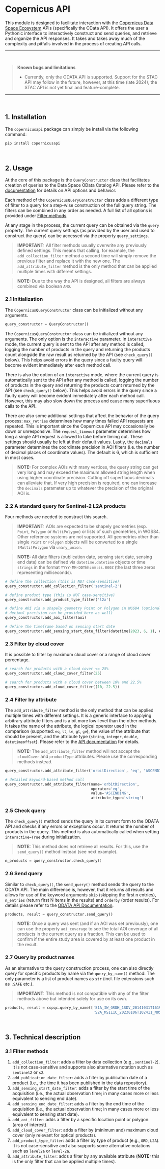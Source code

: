 
# Copernicus API

This module is designed to facilitate interaction with the [Copernicus Data Space Ecosystem](https://dataspace.copernicus.eu/)
APIs (specifically the OData API). It offers the user a Pythonic interface to
interactively construct and send queries, and retrieve and organize the API responses.
It takes and takes away much of the complexity and pitfalls involved in the process
of creating API calls.

---

<br>

> **Known bugs and limitations**<br>
>
> * Currently, only the ODATA API is supported. Support for the STAC API may follow
in the future, however, at this time (late 2024), the STAC API is not yet final and
feature-complete.

---

<br>

## 1. Installation

The `copernicusapi` package can simply be install via the following command:

```Bash
pip install copernicusapi
```

<br>

## 2. Usage

At the core of this package is the `QueryConstructor` class that facilitates creation
of queries to the Data Space OData Catalog API. Please refer to the 
[documentation](https://documentation.dataspace.copernicus.eu/APIs/OData.html)
for details on API options and behavior.

Each method of the `CopernicusQueryConstructor` class adds a different type of filter
to a query for a step-wise construction of the full query string. The filters can
be combined in any order as needed. A full list of all options is provided under
[Filter methods](#31-filter-methods)

At any stage in the process, the current query can be obtained via the `query`
property. The current query settings (as provided by the user and used to construct
the query) can be accessed via the property `query_settings`.

>**IMPORTANT:** All filter methods usually overwrite any previously defined settings.
This means that calling, for example, the `add_collection_filter` method a second
time will simply remove the previous filter and replace it with the new one. The
`add_attribute_filter` method is the only method that can be applied multiple
times with different settings.

>**NOTE:** Due to the way the API is designed, all filters are always combined
via boolean `AND`.


### 2.1 Initialization

The `CopernicusQueryConstructor` class can be initialized without any arguments.

```Python
query_constructor = QueryConstructor()
```

The `CopernicusQueryConstructor` class can be initialized without any arguments.
The only option is the `interactive` parameter. In `interactive` mode, the current
query is sent to the API after any method is called, logging the number of products
in the query and returning the products count alongside the raw result as returned
by the API (see `check_query()` below). This helps avoid errors in the query since
a faulty query will become evident immediately after each method call.

There is also the option of an `interactive` mode, where the current query is automatically
sent to the API after any method is called, logging the number of products in the
query and returning the products count returned by the API (see `check_query()` below).
This helps avoid errors in the query since a faulty query will become evident
immediately after each method call. However, this may also slow down the process
and cause many superfluous calls to the API.

There are also some additional settings that affect the behavior of the query process:
`max_retries` determines how many times failed API requests are repeated. This is
important since the Copernicus API may occasionally be down or unresponsive.
The `request_timeout` parameter determines how long a single API request is allowed
to take before timing out. These settings should usually be left at their default values.
Lastly, the `decimals` parameter determines the coordinate precision in AOI filters
(i.e. the number of decimal places of coordinate values). The default is 6, which
is sufficient in most cases.

>**NOTE:** For complex AOIs with many vertices, the query string can get very long
and may exceed the maximum allowed string length when using higher coordinate
precision. Cutting off superfluous decimals can alleviate that. If very high precision
is required, one can increase the `decimals` parameter up to whatever the precision
of the original AOI is.

### 2.2 A standard query for Sentinel-2 L2A products

Four methods are needed to construct this search.

>**IMPORTANT:** AOIs are expected to be shapely geometries (esp. `Point`, `Polygon` or
`MultiPolygon`) or lists of such geometries, in WGS84. Other reference systems are
not supported. All geometries other than single `Point` or `Polygon` objects
will be converted to a single `(Multi)Polygon` via `unary_union`.

>**NOTE:** All date filters (publication date, sensing start date, sensing end date)
can be defined via `datetime.datetime` objects or time `strings` in the format
`YYYY-MM-DDThh:mm:ss.000Z` (the last three zeros representing milliseconds).

```Python
# define the collection (this is NOT case-sensitive)
query_constructor.add_collection_filter('sentinel-2')

# define product type (this is NOT case-sensitive)
query_constructor.add_product_type_filter('l2a')

# define AOI via a shapely geometry Point or Polygon in WGS84 (optionally, 
# decimal precision can be provided here as well)
query_constructor.add_aoi_filter(aoi)

# define the timeframe based on sensing start date
query_constructor.add_sensing_start_date_filter(datetime(2023, 6, 1), datetime(2023, 9, 1))
```

### 2.3 Filter by cloud cover

It is possible to filter by maximum cloud cover or a range of cloud cover percentage.

```Python
# search for products with a cloud cover <= 25%
query_constructor.add_cloud_cover_filter(25)

# search for products with a cloud cover between 10% and 22.5%
query_constructor.add_cloud_cover_filter((10, 22.5))
```

### 2.4 Filter by attribute

The `add_attribute_filter` method is the only method that can be applied multiple
times with different settings. It is a generic interface to applying arbitrary
attribute filters and is a bit more low-level than the other methods. It takes
the name of the attribute, the logical operator used in the comparison (supported:
`eq`, `lt`, `le`, `gt`, `ge`), the value of the attribute that should be present,
and the attribute type (`string`, `integer`, `double`, `datetimeoffset`).
Please refer to the [API documentation](https://documentation.dataspace.copernicus.eu/APIs/OData.html#query-by-attributes)
for details.

>**NOTE:** The `add_attribute_filter` method will not accept the `cloudCover` and
`productType` attributes. Please use the corresponding methods instead.

```Python
query_constructor.add_attribute_filter('orbitDirection', 'eq', 'ASCENDING', 'string')

# detailed keyword-based method call
query_constructor.add_attribute_filter(name='orbitDirection', 
                                       operator='eq',
                                       value='ASCENDING',
                                       attribute_type='string')
```

### 2.5 Check query

The `check_query()` method sends the query in its current form to the ODATA API and
checks if any errors or exceptions occur. It returns the number of products in the
query. This method is also automatically called when setting `interactive=True`
during initialization.

>**NOTE:** This method does not retrieve all results. For this, use the `send_query()`
method instead (see next example).

```Python
n_products = query_constructor.check_query()
```

### 2.6 Send query

Similar to `check_query()`, the `send_query()` method sends the query to the ODATA API.
The main difference is, however, that it returns all results and allows for use of
the keyword arguments `skip` (skipping the first n entries), `n_entries` (return first
N items in the results) and `orderby` (order results). For details please refer to
the [ODATA API Documentation](https://documentation.dataspace.copernicus.eu/APIs/OData.html#skip-option).

```Python
products, result = query_constructor.send_query()
```

>**NOTE:** Once a query was sent (and if an AOI was set previously), one can use
the property `aoi_coverage` to see the total AOI coverage of all products in the
current query as a fraction. This can be used to confirm if the entire study area
is covered by at least one product in the result.

### 2.7 Query by product names

As an alternative to the query construction process, one can also directly query
for specific products by name via the `query_by_name()` method. The only parameter
is a list of product names as `str` (incl. file extensions such as `.SAFE` etc.).

>**IMPORTANT:** This method is not compatible with any of the filter methods above
but intended solely for use on its own.

```Python
products, result = copqc.query_by_name(['S1A_IW_GRDH_1SDV_20141031T161924_20141031T161949_003076_003856_634E.SAFE',
                                        'S2A_MSIL1C_20230106T102411_N0509_R065_T32UNU_20230106T122023.SAFE'])
```

<br>

## 3. Technical description

### 3.1 Filter methods

1. `add_collection_filter`: adds a filter by data collection (e.g., `sentinel-2`).
It is not case-sensitive and supports also alternative notation such as `sentinel2`
or `s2`.
2. `add_publication_date_filter`: adds a filter by publication date of a product (i.e.,
the time it has been published in the data repository).
3. `add_sensing_start_date_filter`: adds a filter by the start time of the acquisition
(i.e., the actual observation time; in many cases more or less equivalent to
sensing end date).
4. `add_sensing_end_date_filter`: adds a filter by the end time of the acquisition
(i.e., the actual observation time; in many cases more or less equivalent to
sensing start date).
5. `add_aoi_filter`: adds a filter by a specific location point or polygon (area
of interest).
6. `add_cloud_cover_filter`: adds a filter by (minimum and) maximum cloud cover (only
relevant for optical products).
7. `add_product_type_filter`: adds a filter by type of product (e.g., `GRD`, `L2A`).
It is not case-sensitive and also supports some alternative notations such as `level2a`
or `level-2a`.
8. `add_attribute_filter`: adds a filter by any available attribute (**NOTE:**
this is the only filter that can be applied multiple times).
